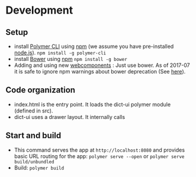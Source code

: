 
# Development
## Setup
- install [Polymer CLI](https://github.com/Polymer/polymer-cli) using
[npm](https://www.npmjs.com) (we assume you have pre-installed [node.js](https://nodejs.org)). `npm install -g polymer-cli`
- install [Bower](https://bower.io/) using [npm](https://www.npmjs.com) `npm install -g bower`
- Adding and using new [webcomponents](https://www.webcomponents.org/) : Just use bower. As of 2017-07 it is safe to ignore npm warnings about bower deprecation (See [here](https://www.polymer-project.org/2.0/docs/tools/polymer-cli)).

## Code organization
- index.html is the entry point. It loads the dict-ui polymer module (defined in src).
- dict-ui uses a drawer layout. It internally calls

## Start and build
- This command serves the app at `http://localhost:8080` and provides basic URL
routing for the app: `polymer serve --open` or `polymer serve build/unbundled`
- Build: `polymer build`
